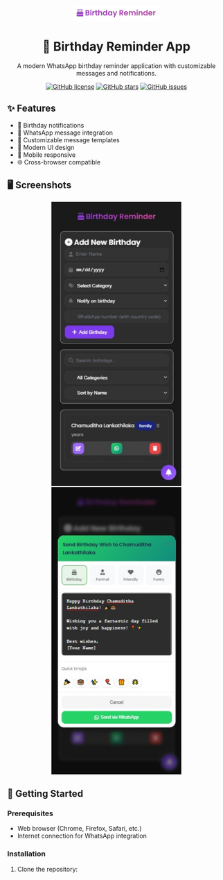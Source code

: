 <div align="center">
  <img src="images/logo.png" alt="Birthday Reminder Logo" width="200"/>
  
  # 🎂 Birthday Reminder App
  
  A modern WhatsApp birthday reminder application with customizable messages and notifications.
  
  [![GitHub license](https://img.shields.io/github/license/chamudithalanka/birthday-reminder)](https://github.com/chamudithalanka/birthday-reminder/blob/main/LICENSE)
  [![GitHub stars](https://img.shields.io/github/stars/chamudithalanka/birthday-reminder)](https://github.com/chamudithalanka/birthday-reminder/stargazers)
  [![GitHub issues](https://img.shields.io/github/issues/chamudithalanka/birthday-reminder)](https://github.com/chamudithalanka/birthday-reminder/issues)
</div>

## ✨ Features

- 🔔 Birthday notifications
- 💬 WhatsApp message integration
- 📝 Customizable message templates
- 🎨 Modern UI design
- 📱 Mobile responsive
- 🌐 Cross-browser compatible

## 🖥️ Screenshots

<div align="center">
  <img src="images/ss001.jpg" alt="Screenshot 1" width="300"/>
  <img src="images/ss25.jpg" alt="Screenshot 2" width="300"/>
</div>

## 🚀 Getting Started

### Prerequisites

- Web browser (Chrome, Firefox, Safari, etc.)
- Internet connection for WhatsApp integration

### Installation

1. Clone the repository: 
